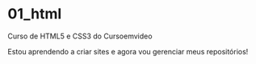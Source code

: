 # 01_html
 Curso de HTML5 e CSS3 do Cursoemvideo

 Estou aprendendo a criar sites e agora vou gerenciar meus repositórios!
